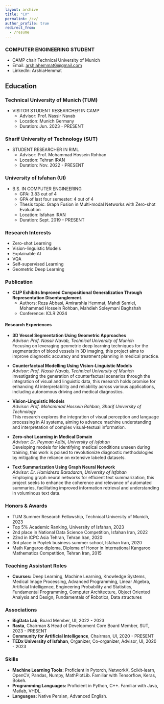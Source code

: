 ```yaml
---
layout: archive
title: "CV"
permalink: /cv/
author_profile: true
redirect_from:
  - /resume
---
```


### COMPUTER ENGINEERING STUDENT
- CAMP chair Technical University of Munich
- Email: arshiahemmat6@gmail.com
- LinkedIn: ArshiaHemmat

## Education

### Technical University of Munich (TUM)
- VISITOR STUDENT RESEARCHER IN CAMP
  - Advisor: Prof. Nassir Navab
  - Location: Munich Germany
  - Duration: Jun. 2023 - PRESENT

### Sharif University of Technology (SUT)
- STUDENT RESEARCHER IN RIML
  - Advisor: Prof. Mohammad Hossein Rohban
  - Location: Tehran IRAN
  - Duration: Nov. 2022 - PRESENT

### University of Isfahan (UI)
- B.S. IN COMPUTER ENGINEERING
  - GPA: 3.83 out of 4
  - GPA of last four semester: 4 out of 4
  - Thesis topic: Graph Fusion in Multi-modal Networks with Zero-shot Evaluation
  - Location: Isfahan IRAN
  - Duration: Sept. 2019 - PRESENT

### Research Interests
- Zero-shot Learning
- Vision-linguistic Models
- Explainable AI
- VQA
- Self-supervised Learning
- Geometric Deep Learning

### Publication
- **CLIP Exhibits Improved Compositional Generalization Through Representation Disentanglement.**
  - Authors: Reza Abbasi, Amirarshia Hemmat, Mahdi Samiei, Mohammad Hossein Rohban, Mahdieh Soleymani Baghshah
  - Conference: ICLR 2024

#### Research Experiences
- **3D Vessel Segmentation Using Geometric Approaches**  
  *Advisor: Prof. Nassir Navab, Technical University of Munich*  
  Focusing on leveraging geometric deep learning techniques for the segmentation of blood vessels in 3D imaging, this project aims to improve diagnostic accuracy and treatment planning in medical practice.

- **Counterfactual Modelling Using Vision-Linguistic Models**  
  *Advisor: Prof. Nassir Navab, Technical University of Munich*  
  Investigating the generation of counterfactual scenarios through the integration of visual and linguistic data, this research holds promise for enhancing AI interpretability and reliability across various applications, including autonomous driving and medical diagnostics.

- **Vision-Linguistic Models**  
  *Advisor: Prof. Mohammad Hossein Rohban, Sharif University of Technology*  
  This research explores the integration of visual perception and language processing in AI systems, aiming to advance machine understanding and interpretation of complex visual-textual information.

- **Zero-shot Learning in Medical Domain**  
  *Advisor: Dr. Peyman Adibi, University of Isfahan*  
  Developing models for identifying medical conditions unseen during training, this work is poised to revolutionize diagnostic methodologies by mitigating the reliance on extensive labeled datasets.

- **Text Summarization Using Graph Neural Network**  
  *Advisor: Dr. Hamidreza Baradaran, University of Isfahan*  
  Employing graph neural networks for efficient text summarization, this project seeks to enhance the coherence and relevance of automated summaries, facilitating improved information retrieval and understanding in voluminous text data.

### Honors & Awards
- TUM Summer Research Fellowship, Technical University of Munich, 2023
- Top 5% Academic Ranking, University of Isfahan, 2023
- 2nd place in National Data Science Competition, Isfahan Iran, 2022
- 22nd in ICPC Asia Tehran, Tehran Iran, 2020
- 3rd place in Poytek business summer school, Isfahan Iran, 2020
- Math Kangaroo diploma, Diploma of Honor in International Kangaroo Mathematics Competition, Tehran Iran, 2015

### Teaching Assistant Roles
- **Courses:** Deep Learning, Machine Learning, Knowledge Systems, Medical Image Processing, Advanced Programming, Linear Algebra, Artificial Intelligence, Engineering Probability and Statistics, Fundamental Programming, Computer Architecture, Object Oriented Analysis and Design, Fundamentals of Robotics, Data structures

### Associations
- **BigData Lab**, Board Member, UI, 2022 - 2023
- **Rasta**, Chairman & Head of Development Core Board Member, SUT, 2023 - PRESENT
- **Community for Artificial Intelligence**, Chairman, UI, 2020 - PRESENT
- **TEDx University of Isfahan**, Organizer, Co-organizer, Advisor, UI, 2020 - 2023

### Skills
- **Machine Learning Tools:** Proficient in Pytorch, NetworkX, Scikit-learn, OpenCV, Pandas, Numpy, MathPlotLib. Familiar with Tensorflow, Keras, Bokeh.
- **Programming Languages:** Proficient in Python, C++. Familiar with Java, Matlab, VHDL.
- **Languages:** Native Persian, Advanced English.

